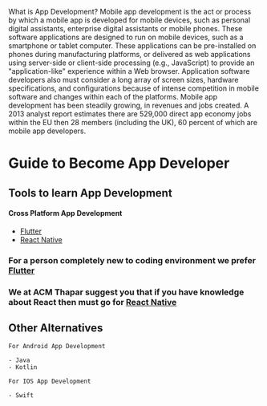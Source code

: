 <!-- ![Repository Banner](headerimage.png) -->

What is App Development?
Mobile app development is the act or process by which a mobile app is developed for mobile devices, such as personal digital assistants, enterprise digital assistants or mobile phones. These software applications are designed to run on mobile devices, such as a smartphone or tablet computer. These applications can be pre-installed on phones during manufacturing platforms, or delivered as web applications using server-side or client-side processing (e.g., JavaScript) to provide an "application-like" experience within a Web browser. Application software developers also must consider a long array of screen sizes, hardware specifications, and configurations because of intense competition in mobile software and changes within each of the platforms. Mobile app development has been steadily growing, in revenues and jobs created. A 2013 analyst report estimates there are 529,000 direct app economy jobs within the EU then 28 members (including the UK), 60 percent of which are mobile app developers.

Guide to Become App Developer
==

## Tools to learn App Development

#### Cross Platform App Development

- [Flutter](https://github.com/mmudit01/CS_COURSE_GUIDE/blob/master/App-Development/Flutter/README.md)
- [React Native](https://github.com/mmudit01/CS_COURSE_GUIDE/blob/master/App-Development/React%20Native/README.md)

### **For a person completely new to coding environment we prefer [Flutter](https://github.com/mmudit01/CS_COURSE_GUIDE/blob/master/App-Development/Flutter/README.md)**

### **We at ACM Thapar suggest you that if you have knowledge about React then must go for [React Native](https://github.com/mmudit01/CS_COURSE_GUIDE/blob/master/App-Development/React%20Native/README.md)**


## Other Alternatives

    For Android App Development

    - Java
    - Kotlin

    For IOS App Development

    - Swift


